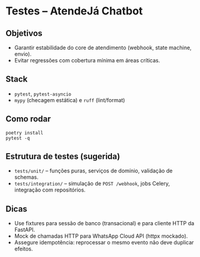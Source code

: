 # Testes – AtendeJá Chatbot

## Objetivos
- Garantir estabilidade do core de atendimento (webhook, state machine, envio).
- Evitar regressões com cobertura mínima em áreas críticas.

## Stack
- `pytest`, `pytest-asyncio`
- `mypy` (checagem estática) e `ruff` (lint/format)

## Como rodar
```
poetry install
pytest -q
```

## Estrutura de testes (sugerida)
- `tests/unit/` – funções puras, serviços de domínio, validação de schemas.
- `tests/integration/` – simulação de `POST /webhook`, jobs Celery, integração com repositórios.

## Dicas
- Use fixtures para sessão de banco (transacional) e para cliente HTTP da FastAPI.
- Mock de chamadas HTTP para WhatsApp Cloud API (httpx mockado).
- Assegure idempotência: reprocessar o mesmo evento não deve duplicar efeitos.
